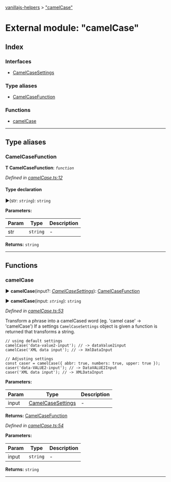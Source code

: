 [vanillajs-helpers](../README.md) > ["camelCase"](../modules/_camelcase_.md)



# External module: "camelCase"

## Index

### Interfaces

* [CamelCaseSettings](../interfaces/_camelcase_.camelcasesettings.md)


### Type aliases

* [CamelCaseFunction](_camelcase_.md#camelcasefunction)


### Functions

* [camelCase](_camelcase_.md#camelcase)



---
## Type aliases
<a id="camelcasefunction"></a>

###  CamelCaseFunction

**Τ CamelCaseFunction**:  *`function`* 

*Defined in [camelCase.ts:12](https://github.com/Tokimon/vanillajs-helpers/blob/255013e/camelCase.ts#L12)*


#### Type declaration
►(str: *`string`*): `string`



**Parameters:**

| Param | Type | Description |
| ------ | ------ | ------ |
| str | `string`   |  - |





**Returns:** `string`






___


## Functions
<a id="camelcase"></a>

###  camelCase

► **camelCase**(input?: *[CamelCaseSettings](../interfaces/_camelcase_.camelcasesettings.md)*): [CamelCaseFunction](_camelcase_.md#camelcasefunction)

► **camelCase**(input: *`string`*): `string`



*Defined in [camelCase.ts:53](https://github.com/Tokimon/vanillajs-helpers/blob/255013e/camelCase.ts#L53)*



Transform a phrase into a camelCased word (eg. 'camel case' -> 'camelCase') If a settings `CamelCaseSettings` object is given a function is returned that transforms a string.

    // using default settings
    camelCase('data-value2-input'); // -> dataValue2input
    camelCase('XML data input'); // -> XmlDataInput

    // Adjusting settings
    const caser = camelCase({ abbr: true, numbers: true, upper: true });
    caser('data-VALUE2-input'); // -> DataVALUE2Input
    caser('XML data input'); // -> XMLDataInput


**Parameters:**

| Param | Type | Description |
| ------ | ------ | ------ |
| input | [CamelCaseSettings](../interfaces/_camelcase_.camelcasesettings.md)   |  - |





**Returns:** [CamelCaseFunction](_camelcase_.md#camelcasefunction)



*Defined in [camelCase.ts:54](https://github.com/Tokimon/vanillajs-helpers/blob/255013e/camelCase.ts#L54)*



**Parameters:**

| Param | Type | Description |
| ------ | ------ | ------ |
| input | `string`   |  - |





**Returns:** `string`





___


